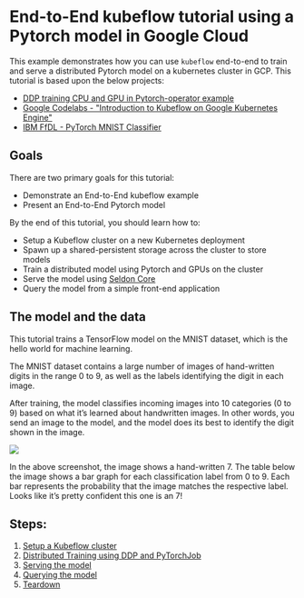 # End-to-End kubeflow tutorial using a Pytorch model in Google Cloud

This example demonstrates how you can use `kubeflow` end-to-end to train and
serve a distributed Pytorch model on a kubernetes cluster in GCP. This
tutorial is based upon the below projects:
- [DDP training CPU and GPU in Pytorch-operator example](https://github.com/kubeflow/pytorch-operator/tree/master/examples/ddp/mnist)
- [Google Codelabs - "Introduction to Kubeflow on Google Kubernetes Engine"](https://github.com/googlecodelabs/kubeflow-introduction)
- [IBM FfDL - PyTorch MNIST Classifier](https://github.com/IBM/FfDL/tree/master/community/FfDL-Seldon/pytorch-model)
## Goals

There are two primary goals for this tutorial:

*   Demonstrate an End-to-End kubeflow example
*   Present an End-to-End Pytorch model

By the end of this tutorial, you should learn how to:

*   Setup a Kubeflow cluster on a new Kubernetes deployment
*   Spawn up a shared-persistent storage across the cluster to store models
*   Train a distributed model using Pytorch and GPUs on the cluster
*   Serve the model using [Seldon Core](https://github.com/SeldonIO/seldon-core/)
*   Query the model from a simple front-end application

## The model and the data

This tutorial trains a TensorFlow model on the MNIST dataset, which is the hello world for machine learning.

The MNIST dataset contains a large number of images of hand-written digits in the range 0 to 9, as well as the labels identifying the digit in each image.

After training, the model classifies incoming images into 10 categories (0 to 9) based on what it’s learned about handwritten images.
In other words, you send an image to the model, and the model does its best to identify the digit shown in the image.

![](https://www.kubeflow.org/docs/images/gcp-e2e-ui-prediction.png)

In the above screenshot, the image shows a hand-written 7. 
The table below the image shows a bar graph for each classification label from 0 to 9. Each bar represents the probability that the image matches the respective label. 
Looks like it’s pretty confident this one is an 7!

## Steps:

1.  [Setup a Kubeflow cluster](01_setup_a_kubeflow_cluster.md)
1.  [Distributed Training using DDP and PyTorchJob](02_distributed_training.md)
1.  [Serving the model](03_serving_the_model.md)
1.  [Querying the model](04_querying_the_model.md)
1.  [Teardown](05_teardown.md)
